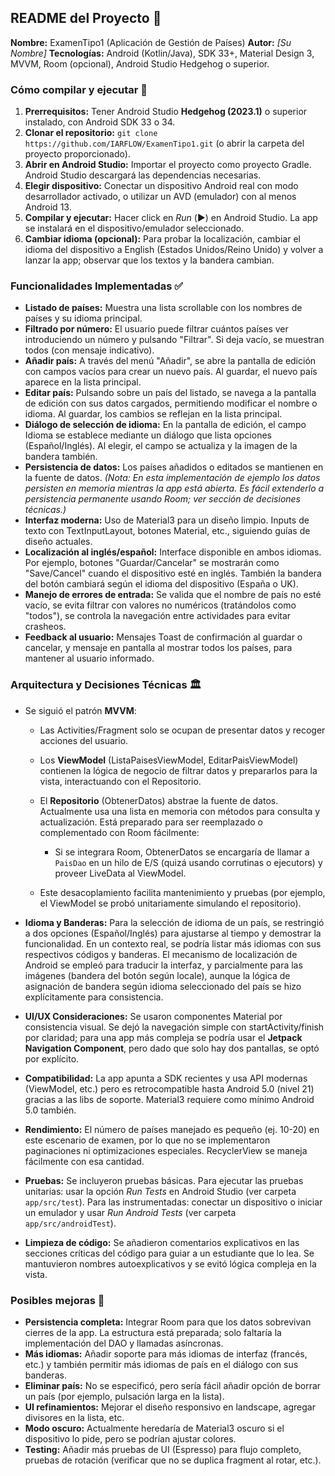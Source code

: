 ## README del Proyecto 📖

**Nombre:** ExamenTipo1 (Aplicación de Gestión de Países)
**Autor:** *\[Su Nombre]*
**Tecnologías:** Android (Kotlin/Java), SDK 33+, Material Design 3, MVVM, Room (opcional), Android Studio Hedgehog o superior.

### Cómo compilar y ejecutar 🔧

1. **Prerrequisitos:** Tener Android Studio **Hedgehog (2023.1)** o superior instalado, con Android SDK 33 o 34.
2. **Clonar el repositorio:** `git clone https://github.com/IARFLOW/ExamenTipo1.git` (o abrir la carpeta del proyecto proporcionado).
3. **Abrir en Android Studio:** Importar el proyecto como proyecto Gradle. Android Studio descargará las dependencias necesarias.
4. **Elegir dispositivo:** Conectar un dispositivo Android real con modo desarrollador activado, o utilizar un AVD (emulador) con al menos Android 13.
5. **Compilar y ejecutar:** Hacer click en *Run* (▶️) en Android Studio. La app se instalará en el dispositivo/emulador seleccionado.
6. **Cambiar idioma (opcional):** Para probar la localización, cambiar el idioma del dispositivo a English (Estados Unidos/Reino Unido) y volver a lanzar la app; observar que los textos y la bandera cambian.

### Funcionalidades Implementadas ✅

* **Listado de países:** Muestra una lista scrollable con los nombres de países y su idioma principal.
* **Filtrado por número:** El usuario puede filtrar cuántos países ver introduciendo un número y pulsando "Filtrar". Si deja vacío, se muestran todos (con mensaje indicativo).
* **Añadir país:** A través del menú "Añadir", se abre la pantalla de edición con campos vacíos para crear un nuevo país. Al guardar, el nuevo país aparece en la lista principal.
* **Editar país:** Pulsando sobre un país del listado, se navega a la pantalla de edición con sus datos cargados, permitiendo modificar el nombre o idioma. Al guardar, los cambios se reflejan en la lista principal.
* **Diálogo de selección de idioma:** En la pantalla de edición, el campo Idioma se establece mediante un diálogo que lista opciones (Español/Inglés). Al elegir, el campo se actualiza y la imagen de la bandera también.
* **Persistencia de datos:** Los países añadidos o editados se mantienen en la fuente de datos. *(Nota: En esta implementación de ejemplo los datos persisten en memoria mientras la app está abierta. Es fácil extenderlo a persistencia permanente usando Room; ver sección de decisiones técnicas.)*
* **Interfaz moderna:** Uso de Material3 para un diseño limpio. Inputs de texto con TextInputLayout, botones Material, etc., siguiendo guías de diseño actuales.
* **Localización al inglés/español:** Interface disponible en ambos idiomas. Por ejemplo, botones "Guardar/Cancelar" se mostrarán como "Save/Cancel" cuando el dispositivo esté en inglés. También la bandera del botón cambiará según el idioma del dispositivo (España o UK).
* **Manejo de errores de entrada:** Se valida que el nombre de país no esté vacío, se evita filtrar con valores no numéricos (tratándolos como "todos"), se controla la navegación entre actividades para evitar crasheos.
* **Feedback al usuario:** Mensajes Toast de confirmación al guardar o cancelar, y mensaje en pantalla al mostrar todos los países, para mantener al usuario informado.

### Arquitectura y Decisiones Técnicas 🏛️

* Se siguió el patrón **MVVM**:

  * Las Activities/Fragment solo se ocupan de presentar datos y recoger acciones del usuario.
  * Los **ViewModel** (ListaPaisesViewModel, EditarPaisViewModel) contienen la lógica de negocio de filtrar datos y prepararlos para la vista, interactuando con el Repositorio.
  * El **Repositorio** (ObtenerDatos) abstrae la fuente de datos. Actualmente usa una lista en memoria con métodos para consulta y actualización. Está preparado para ser reemplazado o complementado con Room fácilmente:

    * Si se integrara Room, ObtenerDatos se encargaría de llamar a `PaisDao` en un hilo de E/S (quizá usando corrutinas o ejecutors) y proveer LiveData al ViewModel.
  * Este desacoplamiento facilita mantenimiento y pruebas (por ejemplo, el ViewModel se probó unitariamente simulando el repositorio).
* **Idioma y Banderas:** Para la selección de idioma de un país, se restringió a dos opciones (Español/Inglés) para ajustarse al tiempo y demostrar la funcionalidad. En un contexto real, se podría listar más idiomas con sus respectivos códigos y banderas. El mecanismo de localización de Android se empleó para traducir la interfaz, y parcialmente para las imágenes (bandera del botón según locale), aunque la lógica de asignación de bandera según idioma seleccionado del país se hizo explícitamente para consistencia.
* **UI/UX Consideraciones:** Se usaron componentes Material por consistencia visual. Se dejó la navegación simple con startActivity/finish por claridad; para una app más compleja se podría usar el **Jetpack Navigation Component**, pero dado que solo hay dos pantallas, se optó por explícito.
* **Compatibilidad:** La app apunta a SDK recientes y usa API modernas (ViewModel, etc.) pero es retrocompatible hasta Android 5.0 (nivel 21) gracias a las libs de soporte. Material3 requiere como mínimo Android 5.0 también.
* **Rendimiento:** El número de países manejado es pequeño (ej. 10-20) en este escenario de examen, por lo que no se implementaron paginaciones ni optimizaciones especiales. RecyclerView se maneja fácilmente con esa cantidad.
* **Pruebas:** Se incluyeron pruebas básicas. Para ejecutar las pruebas unitarias: usar la opción *Run Tests* en Android Studio (ver carpeta `app/src/test`). Para las instrumentadas: conectar un dispositivo o iniciar un emulador y usar *Run Android Tests* (ver carpeta `app/src/androidTest`).
* **Limpieza de código:** Se añadieron comentarios explicativos en las secciones críticas del código para guiar a un estudiante que lo lea. Se mantuvieron nombres autoexplicativos y se evitó lógica compleja en la vista.

### Posibles mejoras 🚀

* **Persistencia completa:** Integrar Room para que los datos sobrevivan cierres de la app. La estructura está preparada; solo faltaría la implementación del DAO y llamadas asíncronas.
* **Más idiomas:** Añadir soporte para más idiomas de interfaz (francés, etc.) y también permitir más idiomas de país en el diálogo con sus banderas.
* **Eliminar país:** No se especificó, pero sería fácil añadir opción de borrar un país (por ejemplo, pulsación larga en la lista).
* **UI refinamientos:** Mejorar el diseño responsivo en landscape, agregar divisores en la lista, etc.
* **Modo oscuro:** Actualmente heredaría de Material3 oscuro si el dispositivo lo pide, pero se podrían ajustar colores.
* **Testing:** Añadir más pruebas de UI (Espresso) para flujo completo, pruebas de rotación (verificar que no se duplica fragment al rotar, etc.).
